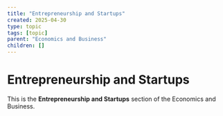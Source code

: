 ```yaml
---
title: "Entrepreneurship and Startups"
created: 2025-04-30
type: topic
tags: [topic]
parent: "Economics and Business"
children: []
---
```


# Entrepreneurship and Startups

This is the **Entrepreneurship and Startups** section of the Economics and Business.

